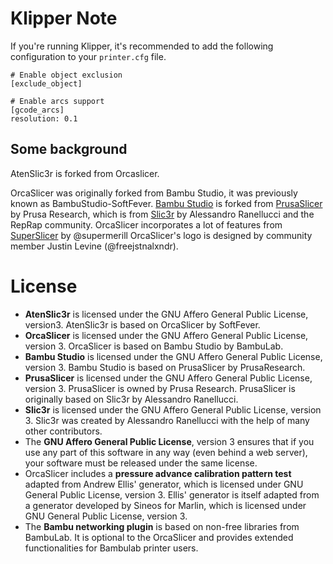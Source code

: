 # Klipper Note

If you're running Klipper, it's recommended to add the following configuration to your `printer.cfg` file.

```gcode
# Enable object exclusion
[exclude_object]

# Enable arcs support
[gcode_arcs]
resolution: 0.1
```

## Some background

AtenSlic3r is forked from Orcaslicer.

OrcaSlicer was originally forked from Bambu Studio, it was previously known as BambuStudio-SoftFever.
[Bambu Studio](https://github.com/bambulab/BambuStudio) is forked from [PrusaSlicer](https://github.com/prusa3d/PrusaSlicer) by Prusa Research, which is from [Slic3r](https://github.com/Slic3r/Slic3r) by Alessandro Ranellucci and the RepRap community.
OrcaSlicer incorporates a lot of features from [SuperSlicer](https://github.com/supermerill/SuperSlicer) by @supermerill
OrcaSlicer's logo is designed by community member Justin Levine (@freejstnalxndr).

# License
- **AtenSlic3r** is licensed under the GNU Affero General Public License, version3. AtenSlic3r is based on OrcaSlicer by SoftFever.
- **OrcaSlicer** is licensed under the GNU Affero General Public License, version 3. OrcaSlicer is based on Bambu Studio by BambuLab.
- **Bambu Studio** is licensed under the GNU Affero General Public License, version 3. Bambu Studio is based on PrusaSlicer by PrusaResearch.
- **PrusaSlicer** is licensed under the GNU Affero General Public License, version 3. PrusaSlicer is owned by Prusa Research. PrusaSlicer is originally based on Slic3r by Alessandro Ranellucci.
- **Slic3r** is licensed under the GNU Affero General Public License, version 3. Slic3r was created by Alessandro Ranellucci with the help of many other contributors.
- The **GNU Affero General Public License**, version 3 ensures that if you use any part of this software in any way (even behind a web server), your software must be released under the same license.
- OrcaSlicer includes a **pressure advance calibration pattern test** adapted from Andrew Ellis' generator, which is licensed under GNU General Public License, version 3. Ellis' generator is itself adapted from a generator developed by Sineos for Marlin, which is licensed under GNU General Public License, version 3.
- The **Bambu networking plugin** is based on non-free libraries from BambuLab. It is optional to the OrcaSlicer and provides extended functionalities for Bambulab printer users.
